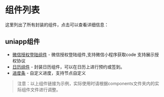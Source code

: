 # 组件列表

这里列出了所有封装的组件，点击可以查看详细信息：

## uniapp组件
- [微信授权登陆组件](./phone-login) - 微信授权登陆组件,支持微信小程序获取code  支持展示授权协议
- [日历组件](./unv-calendar) - 封装日历组件，可以在日历上进行预约或签到。
- [进度条](./unv-progress) - 自定义进度，支持节点自定义
<!-- - [输入框组件](./input) - 表单输入框组件

## 布局组件
- [卡片组件](./card) - 信息卡片展示组件
- [布局组件](./layout) - 页面布局组件

## 数据展示组件
- [表格组件](./table) - 数据表格展示组件
- [列表组件](./list) - 数据列表展示组件

## 导航组件
- [面包屑组件](./breadcrumb) - 页面路径导航组件
- [标签页组件](./tabs) - 标签页切换组件

## 反馈组件
- [模态框组件](./modal) - 弹出模态框组件
- [提示组件](./tooltip) - 文字提示组件 -->

> 注意：以上组件链接为示例，实际使用时请根据components文件夹内的实际组件文件进行调整。